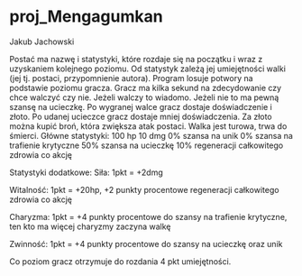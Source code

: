 # proj_Mengagumkan

Jakub Jachowski

Postać ma nazwę i statystyki, które rozdaje się na początku i wraz z uzyskaniem kolejnego poziomu. Od statystyk zależą jej umiejętności walki (jej tj. postaci, przypomnienie autora). Program losuje potwory na podstawie poziomu gracza. Gracz ma kilka sekund na zdecydowanie czy chce walczyć czy nie. Jeżeli walczy to wiadomo. Jeżeli nie to ma pewną szansę na ucieczkę. Po wygranej walce gracz dostaje doświadczenie i złoto. Po udanej ucieczce gracz dostaje mniej doświadczenia. Za złoto można kupić broń, która zwiększa atak postaci. Walka jest turowa, trwa do śmierci. Główne statystyki: 100 hp 10 dmg 0% szansa na unik 0% szansa na trafienie krytyczne 50% szansa na ucieczkę 10% regeneracji całkowitego zdrowia co akcję

Statystyki dodatkowe: Siła: 1pkt = +2dmg

Witalność: 1pkt = +20hp, +2 punkty procentowe regeneracji całkowitego zdrowia co akcję

Charyzma: 1pkt = +4 punkty procentowe do szansy na trafienie krytyczne, ten kto ma więcej charyzmy zaczyna walkę

Zwinność: 1pkt = +4 punkty procentowe do szansy na ucieczkę oraz unik

Co poziom gracz otrzymuje do rozdania 4 pkt umiejętności.

